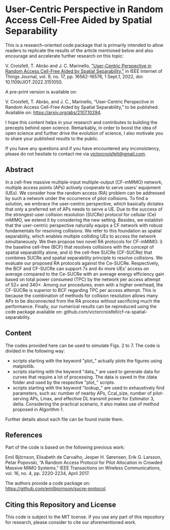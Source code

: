 # User-Centric Perspective in Random Access Cell-Free Aided by Spatial Separability
This is a research-oriented code package that is primarily intended to allow readers to replicate the results of the article mentioned below and also encourage and accelerate further research on this topic:

V. Croisfelt, T. Abrão and J. C. Marinello, ["User-Centric Perspective in Random Access Cell-Free Aided by Spatial Separability,"](https://ieeexplore.ieee.org/document/9712617) in IEEE Internet of Things Journal, vol. 9, no. 17, pp. 16562-16576, 1 Sept.1, 2022, doi: 10.1109/JIOT.2022.3151050.

A pre-print version is available on:

V. Croisfelt, T. Abrão, and J. C., Marinello, “User-Centric Perspective in Random Access Cell-Free Aided by Spatial Separability,” to be published. Available on: https://arxiv.org/abs/2107.10294.

I hope this content helps in your research and contributes to building the precepts behind open science. Remarkably, in order to boost the idea of open science and further drive the evolution of science, I also motivate you to share your published results to the public.

If you have any questions and if you have encountered any inconsistency, please do not hesitate to contact me via victorcroisfelt@gmail.com.

## Abstract
In a cell-free massive multiple-input multiple-output (CF-mMIMO) network, multiple access points (APs) actively cooperate to serve users' equipment (UEs). We consider how the random access (RA) problem can be addressed by such a network under the occurrence of pilot collisions. To find a solution, we embrace the user-centric perspective, which basically dictates that only a preferred set of APs needs to serve a UE. Due to the success of the strongest-user collision resolution (SUCRe) protocol for cellular (Ce) mMIMO, we extend it by considering the new setting. Besides, we establish that the user-centric perspective naturally equips a CF network with robust fundamentals for resolving collisions. We refer to this foundation as spatial separability, which enables multiple colliding UEs to access the network simultaneously. We then propose two novel RA protocols for CF-mMIMO: i) the baseline cell-free (BCF) that resolves collisions with the concept of spatial separability alone, and ii) the cell-free SUCRe (CF-SUCRe) that combines SUCRe and spatial separability principle to resolve collisions. We evaluate our proposed RA protocols against the Ce-SUCRe. Respectively, the BCF and CF-SUCRe can support 7x and 4x more UEs' access on average compared to the Ce-SUCRe with an average energy efficiency gain based on total power consumed (TPC) by the network per access attempt of 52$\times$ and 340$\times$. Among our procedures, even with a higher overhead, the CF-SUCRe is superior to BCF regarding TPC per access attempt. This is because the combination of methods for collision resolution allows many APs to be disconnected from the RA process without sacrificing much the performance. Finally, our numerical results can be reproduced using the code package available on: github.com/victorcroisfelt/cf-ra-spatial-separability.

## Content
The codes provided here can be used to simulate Figs. 2 to 7. The code is divided in the following way:
  - scripts starting with the keyword "plot_" actually plots the figures using matplotlib.
  - scripts starting with the keyword "data_" are used to generate data for curves that require a lot of processing. The data is saved in the /data folder and used by the respective "plot_" scripts.
  - scripts starting with the keyword "lookup_" are used to exhaustively find parameters, such as: number of nearby APs, Ccal_size, number of pilot-serving APs, Lmax, and effective DL transmit power for Estimator 3, delta. Considering the practical scenario, it also makes use of method proposed in Algorithm 1. 

Further details about each file can be found inside them.

## References
Part of the code is based on the following previous work:

Emil Björnson, Elisabeth de Carvalho, Jesper H. Sørensen, Erik G. Larsson, Petar Popovski, “A Random Access Protocol for Pilot Allocation in Crowded Massive MIMO Systems,” IEEE Transactions on Wireless Communications, vol. 16, no. 4, pp. 2220-2234, April 2017.

The authors provide a code package on: https://github.com/emilbjornson/sucre-protocol.

## Citing this Repository and License
This code is subject to the MIT license. If you use any part of this repository for research, please consider to cite our aforementioned work.
